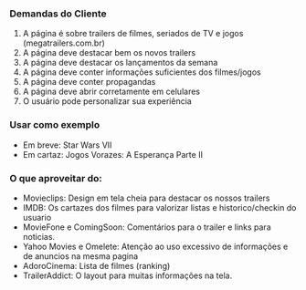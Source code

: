 ### Demandas do Cliente
1. A página é sobre trailers de filmes, seriados de TV e jogos (megatrailers.com.br)
2. A página deve destacar bem os novos trailers
3. A página deve destacar os lançamentos da semana
4. A página deve conter informações suficientes dos filmes/jogos
5. A página deve conter propagandas
6. A página deve abrir corretamente em celulares
7. O usuário pode personalizar sua experiência

### Usar como exemplo
- Em breve: Star Wars VII
- Em cartaz: Jogos Vorazes: A Esperança Parte II

### O que aproveitar do:
- Movieclips: Design em tela cheia para destacar os nossos trailers
- IMDB: Os cartazes dos filmes para valorizar listas e historico/checkin do usuario
- MovieFone e ComingSoon: Comentários para o trailer e links para noticias.
- Yahoo Movies e Omelete: Atenção ao uso excessivo de informações e de anuncios na mesma pagina
- AdoroCinema: Lista de filmes (ranking)
- TrailerAddict: O layout para muitas informações na tela.
